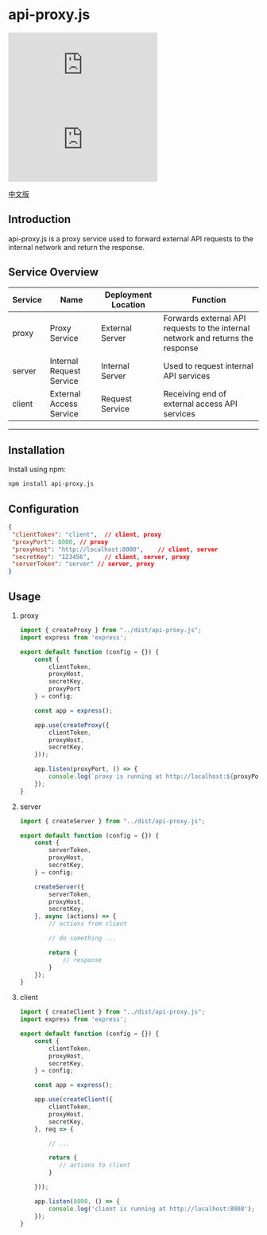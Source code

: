 # api-proxy.js

![npm](https://img.shields.io/npm/v/api-proxy.js)
![license](https://img.shields.io/npm/l/api-proxy.js)
<!-- ![downloads](https://img.shields.io/npm/dt/api-proxy.js) -->
[中文版](./README_zh.md)

## Introduction

api-proxy.js is a proxy service used to forward external API requests to the internal network and return the response.

## Service Overview

| Service | Name          | Deployment Location | Function                                           |
| ------- | ------------- | ------------------- | -------------------------------------------------- |
| proxy   | Proxy Service | External Server     | Forwards external API requests to the internal network and returns the response |
| server  | Internal Request Service | Internal Server | Used to request internal API services              |
| client  | External Access Service | Request Service   | Receiving end of external access API services      |

---

## Installation

Install using npm:

```bash
npm install api-proxy.js
```

## Configuration

```json
{
 "clientToken": "client",  // client, proxy
 "proxyPort": 8000, // proxy
 "proxyHost": "http://localhost:8000",    // client, server
 "secretKey": "123456",    // client, server, proxy
 "serverToken": "server" // server, proxy
}
```

## Usage

1. proxy

   ```js
   import { createProxy } from "../dist/api-proxy.js";
   import express from 'express';

   export default function (config = {}) {
       const {
           clientToken,
           proxyHost,
           secretKey,
           proxyPort
       } = config;

       const app = express();

       app.use(createProxy({
           clientToken,
           proxyHost,
           secretKey,
       }));

       app.listen(proxyPort, () => {
           console.log(`proxy is running at http://localhost:${proxyPort}`);
       });
   }
   ```
2. server

   ```js
   import { createServer } from "../dist/api-proxy.js";

   export default function (config = {}) {
       const {
           serverToken,
           proxyHost,
           secretKey,
       } = config;

       createServer({
           serverToken,
           proxyHost,
           secretKey,
       }, async (actions) => {
           // actions from client

           // do something ...

           return {
               // response
           }
       });
   }
   ```
3. client

   ```js
   import { createClient } from "../dist/api-proxy.js";
   import express from 'express';

   export default function (config = {}) {
       const {
           clientToken,
           proxyHost,
           secretKey,
       } = config;

       const app = express();

       app.use(createClient({
           clientToken,
           proxyHost,
           secretKey,
       }, req => {

           // ...

           return {
              // actions to client
           }

       }));

       app.listen(8008, () => {
           console.log('client is running at http://localhost:8008');
       });
   }
   ```
````
